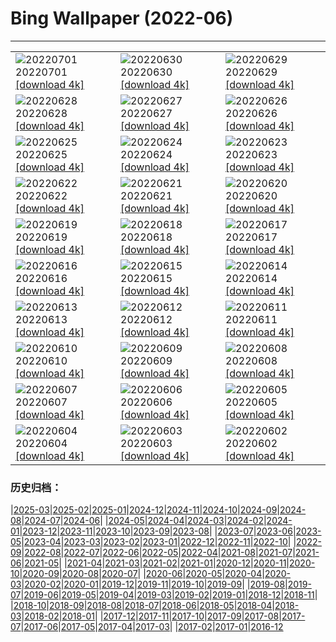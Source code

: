 # Bing Wallpaper (2022-06)
**************

<table><tr><td><img class="wallpaper" src="https://www.bing.com/th?id=OHR.AcramanCrater_EN-CA5510925388_1920x1080.jpg" alt="20220701"> 20220701 <a href="https://www.bing.com/th?id=OHR.AcramanCrater_EN-CA5510925388_UHD.jpg">[download 4k]</a></td><td><img class="wallpaper" src="https://www.bing.com/th?id=OHR.PhangNgaBay_EN-CA5544991993_1920x1080.jpg" alt="20220630"> 20220630 <a href="https://www.bing.com/th?id=OHR.PhangNgaBay_EN-CA5544991993_UHD.jpg">[download 4k]</a></td><td><img class="wallpaper" src="https://www.bing.com/th?id=OHR.TafilaletOasis_EN-CA5108937045_1920x1080.jpg" alt="20220629"> 20220629 <a href="https://www.bing.com/th?id=OHR.TafilaletOasis_EN-CA5108937045_UHD.jpg">[download 4k]</a></td></tr><tr><td><img class="wallpaper" src="https://www.bing.com/th?id=OHR.ValensoleLavender_EN-CA6579604648_1920x1080.jpg" alt="20220628"> 20220628 <a href="https://www.bing.com/th?id=OHR.ValensoleLavender_EN-CA6579604648_UHD.jpg">[download 4k]</a></td><td><img class="wallpaper" src="https://www.bing.com/th?id=OHR.Pride2022_EN-CA5508434486_1920x1080.jpg" alt="20220627"> 20220627 <a href="https://www.bing.com/th?id=OHR.Pride2022_EN-CA5508434486_UHD.jpg">[download 4k]</a></td><td><img class="wallpaper" src="https://www.bing.com/th?id=OHR.KellysBeach_EN-CA0238104001_1920x1080.jpg" alt="20220626"> 20220626 <a href="https://www.bing.com/th?id=OHR.KellysBeach_EN-CA0238104001_UHD.jpg">[download 4k]</a></td></tr><tr><td><img class="wallpaper" src="https://www.bing.com/th?id=OHR.CenoteDiver_EN-CA8812522578_1920x1080.jpg" alt="20220625"> 20220625 <a href="https://www.bing.com/th?id=OHR.CenoteDiver_EN-CA8812522578_UHD.jpg">[download 4k]</a></td><td><img class="wallpaper" src="https://www.bing.com/th?id=OHR.MostarBridge_EN-CA4756750870_1920x1080.jpg" alt="20220624"> 20220624 <a href="https://www.bing.com/th?id=OHR.MostarBridge_EN-CA4756750870_UHD.jpg">[download 4k]</a></td><td><img class="wallpaper" src="https://www.bing.com/th?id=OHR.AmazonianEcuador_EN-CA4610914171_1920x1080.jpg" alt="20220623"> 20220623 <a href="https://www.bing.com/th?id=OHR.AmazonianEcuador_EN-CA4610914171_UHD.jpg">[download 4k]</a></td></tr><tr><td><img class="wallpaper" src="https://www.bing.com/th?id=OHR.WritingOnStone_EN-CA9659252391_1920x1080.jpg" alt="20220622"> 20220622 <a href="https://www.bing.com/th?id=OHR.WritingOnStone_EN-CA9659252391_UHD.jpg">[download 4k]</a></td><td><img class="wallpaper" src="https://www.bing.com/th?id=OHR.SwallowtailFlower_EN-CA4511423307_1920x1080.jpg" alt="20220621"> 20220621 <a href="https://www.bing.com/th?id=OHR.SwallowtailFlower_EN-CA4511423307_UHD.jpg">[download 4k]</a></td><td><img class="wallpaper" src="https://www.bing.com/th?id=OHR.Cassowary_EN-CA4426830486_1920x1080.jpg" alt="20220620"> 20220620 <a href="https://www.bing.com/th?id=OHR.Cassowary_EN-CA4426830486_UHD.jpg">[download 4k]</a></td></tr><tr><td><img class="wallpaper" src="https://www.bing.com/th?id=OHR.CelebratingSurfing_EN-CA4334887480_1920x1080.jpg" alt="20220619"> 20220619 <a href="https://www.bing.com/th?id=OHR.CelebratingSurfing_EN-CA4334887480_UHD.jpg">[download 4k]</a></td><td><img class="wallpaper" src="https://www.bing.com/th?id=OHR.Balsamroot_EN-CA4136638866_1920x1080.jpg" alt="20220618"> 20220618 <a href="https://www.bing.com/th?id=OHR.Balsamroot_EN-CA4136638866_UHD.jpg">[download 4k]</a></td><td><img class="wallpaper" src="https://www.bing.com/th?id=OHR.SeonamTemple_EN-CA3734883778_1920x1080.jpg" alt="20220617"> 20220617 <a href="https://www.bing.com/th?id=OHR.SeonamTemple_EN-CA3734883778_UHD.jpg">[download 4k]</a></td></tr><tr><td><img class="wallpaper" src="https://www.bing.com/th?id=OHR.ClingmansDome_EN-CA1414530814_1920x1080.jpg" alt="20220616"> 20220616 <a href="https://www.bing.com/th?id=OHR.ClingmansDome_EN-CA1414530814_UHD.jpg">[download 4k]</a></td><td><img class="wallpaper" src="https://www.bing.com/th?id=OHR.MuseumMile_EN-CA3391754818_1920x1080.jpg" alt="20220615"> 20220615 <a href="https://www.bing.com/th?id=OHR.MuseumMile_EN-CA3391754818_UHD.jpg">[download 4k]</a></td><td><img class="wallpaper" src="https://www.bing.com/th?id=OHR.OkavangoElephant_EN-CA3174382448_1920x1080.jpg" alt="20220614"> 20220614 <a href="https://www.bing.com/th?id=OHR.OkavangoElephant_EN-CA3174382448_UHD.jpg">[download 4k]</a></td></tr><tr><td><img class="wallpaper" src="https://www.bing.com/th?id=OHR.SierraPonce_EN-CA3013054784_1920x1080.jpg" alt="20220613"> 20220613 <a href="https://www.bing.com/th?id=OHR.SierraPonce_EN-CA3013054784_UHD.jpg">[download 4k]</a></td><td><img class="wallpaper" src="https://www.bing.com/th?id=OHR.MisoolIsland_EN-CA2837930886_1920x1080.jpg" alt="20220612"> 20220612 <a href="https://www.bing.com/th?id=OHR.MisoolIsland_EN-CA2837930886_UHD.jpg">[download 4k]</a></td><td><img class="wallpaper" src="https://www.bing.com/th?id=OHR.RedTrillium_EN-CA3763085365_1920x1080.jpg" alt="20220611"> 20220611 <a href="https://www.bing.com/th?id=OHR.RedTrillium_EN-CA3763085365_UHD.jpg">[download 4k]</a></td></tr><tr><td><img class="wallpaper" src="https://www.bing.com/th?id=OHR.SweetheartAbbey_EN-CA2629210143_1920x1080.jpg" alt="20220610"> 20220610 <a href="https://www.bing.com/th?id=OHR.SweetheartAbbey_EN-CA2629210143_UHD.jpg">[download 4k]</a></td><td><img class="wallpaper" src="https://www.bing.com/th?id=OHR.CommonDolphin_EN-CA2493527776_1920x1080.jpg" alt="20220609"> 20220609 <a href="https://www.bing.com/th?id=OHR.CommonDolphin_EN-CA2493527776_UHD.jpg">[download 4k]</a></td><td><img class="wallpaper" src="https://www.bing.com/th?id=OHR.HaagaRhododendron_EN-CA2029533533_1920x1080.jpg" alt="20220608"> 20220608 <a href="https://www.bing.com/th?id=OHR.HaagaRhododendron_EN-CA2029533533_UHD.jpg">[download 4k]</a></td></tr><tr><td><img class="wallpaper" src="https://www.bing.com/th?id=OHR.IndigoBunting_EN-CA1918469124_1920x1080.jpg" alt="20220607"> 20220607 <a href="https://www.bing.com/th?id=OHR.IndigoBunting_EN-CA1918469124_UHD.jpg">[download 4k]</a></td><td><img class="wallpaper" src="https://www.bing.com/th?id=OHR.RapadalenSNP_EN-CA8010953917_1920x1080.jpg" alt="20220606"> 20220606 <a href="https://www.bing.com/th?id=OHR.RapadalenSNP_EN-CA8010953917_UHD.jpg">[download 4k]</a></td><td><img class="wallpaper" src="https://www.bing.com/th?id=OHR.AerialPacificRim_EN-CA4751718969_1920x1080.jpg" alt="20220605"> 20220605 <a href="https://www.bing.com/th?id=OHR.AerialPacificRim_EN-CA4751718969_UHD.jpg">[download 4k]</a></td></tr><tr><td><img class="wallpaper" src="https://www.bing.com/th?id=OHR.MoabCycling_EN-CA6642724348_1920x1080.jpg" alt="20220604"> 20220604 <a href="https://www.bing.com/th?id=OHR.MoabCycling_EN-CA6642724348_UHD.jpg">[download 4k]</a></td><td><img class="wallpaper" src="https://www.bing.com/th?id=OHR.QueenJubilee_EN-CA1366427182_1920x1080.jpg" alt="20220603"> 20220603 <a href="https://www.bing.com/th?id=OHR.QueenJubilee_EN-CA1366427182_UHD.jpg">[download 4k]</a></td><td><img class="wallpaper" src="https://www.bing.com/th?id=OHR.MarovoLagoon_EN-CA1251233431_1920x1080.jpg" alt="20220602"> 20220602 <a href="https://www.bing.com/th?id=OHR.MarovoLagoon_EN-CA1251233431_UHD.jpg">[download 4k]</a></td></tr></table>

### 历史归档：

|[2025-03](/../2025-03/2025-03.md)|[2025-02](/../2025-02/2025-02.md)|[2025-01](/../2025-01/2025-01.md)|[2024-12](/../2024-12/2024-12.md)|[2024-11](/../2024-11/2024-11.md)|[2024-10](/../2024-10/2024-10.md)|[2024-09](/../2024-09/2024-09.md)|[2024-08](/../2024-08/2024-08.md)|[2024-07](/../2024-07/2024-07.md)|[2024-06](/../2024-06/2024-06.md)|
|[2024-05](/../2024-05/2024-05.md)|[2024-04](/../2024-04/2024-04.md)|[2024-03](/../2024-03/2024-03.md)|[2024-02](/../2024-02/2024-02.md)|[2024-01](/../2024-01/2024-01.md)|[2023-12](/../2023-12/2023-12.md)|[2023-11](/../2023-11/2023-11.md)|[2023-10](/../2023-10/2023-10.md)|[2023-09](/../2023-09/2023-09.md)|[2023-08](/../2023-08/2023-08.md)|
|[2023-07](/../2023-07/2023-07.md)|[2023-06](/../2023-06/2023-06.md)|[2023-05](/../2023-05/2023-05.md)|[2023-04](/../2023-04/2023-04.md)|[2023-03](/../2023-03/2023-03.md)|[2023-02](/../2023-02/2023-02.md)|[2023-01](/../2023-01/2023-01.md)|[2022-12](/../2022-12/2022-12.md)|[2022-11](/../2022-11/2022-11.md)|[2022-10](/../2022-10/2022-10.md)|
|[2022-09](/../2022-09/2022-09.md)|[2022-08](/../2022-08/2022-08.md)|[2022-07](/../2022-07/2022-07.md)|[2022-06](/2022-06.md)|[2022-05](/../2022-05/2022-05.md)|[2022-04](/../2022-04/2022-04.md)|[2021-08](/../2021-08/2021-08.md)|[2021-07](/../2021-07/2021-07.md)|[2021-06](/../2021-06/2021-06.md)|[2021-05](/../2021-05/2021-05.md)|
|[2021-04](/../2021-04/2021-04.md)|[2021-03](/../2021-03/2021-03.md)|[2021-02](/../2021-02/2021-02.md)|[2021-01](/../2021-01/2021-01.md)|[2020-12](/../2020-12/2020-12.md)|[2020-11](/../2020-11/2020-11.md)|[2020-10](/../2020-10/2020-10.md)|[2020-09](/../2020-09/2020-09.md)|[2020-08](/../2020-08/2020-08.md)|[2020-07](/../2020-07/2020-07.md)|
|[2020-06](/../2020-06/2020-06.md)|[2020-05](/../2020-05/2020-05.md)|[2020-04](/../2020-04/2020-04.md)|[2020-03](/../2020-03/2020-03.md)|[2020-02](/../2020-02/2020-02.md)|[2020-01](/../2020-01/2020-01.md)|[2019-12](/../2019-12/2019-12.md)|[2019-11](/../2019-11/2019-11.md)|[2019-10](/../2019-10/2019-10.md)|[2019-09](/../2019-09/2019-09.md)|
|[2019-08](/../2019-08/2019-08.md)|[2019-07](/../2019-07/2019-07.md)|[2019-06](/../2019-06/2019-06.md)|[2019-05](/../2019-05/2019-05.md)|[2019-04](/../2019-04/2019-04.md)|[2019-03](/../2019-03/2019-03.md)|[2019-02](/../2019-02/2019-02.md)|[2019-01](/../2019-01/2019-01.md)|[2018-12](/../2018-12/2018-12.md)|[2018-11](/../2018-11/2018-11.md)|
|[2018-10](/../2018-10/2018-10.md)|[2018-09](/../2018-09/2018-09.md)|[2018-08](/../2018-08/2018-08.md)|[2018-07](/../2018-07/2018-07.md)|[2018-06](/../2018-06/2018-06.md)|[2018-05](/../2018-05/2018-05.md)|[2018-04](/../2018-04/2018-04.md)|[2018-03](/../2018-03/2018-03.md)|[2018-02](/../2018-02/2018-02.md)|[2018-01](/../2018-01/2018-01.md)|
|[2017-12](/../2017-12/2017-12.md)|[2017-11](/../2017-11/2017-11.md)|[2017-10](/../2017-10/2017-10.md)|[2017-09](/../2017-09/2017-09.md)|[2017-08](/../2017-08/2017-08.md)|[2017-07](/../2017-07/2017-07.md)|[2017-06](/../2017-06/2017-06.md)|[2017-05](/../2017-05/2017-05.md)|[2017-04](/../2017-04/2017-04.md)|[2017-03](/../2017-03/2017-03.md)|
|[2017-02](/../2017-02/2017-02.md)|[2017-01](/../2017-01/2017-01.md)|[2016-12](/../2016-12/2016-12.md)